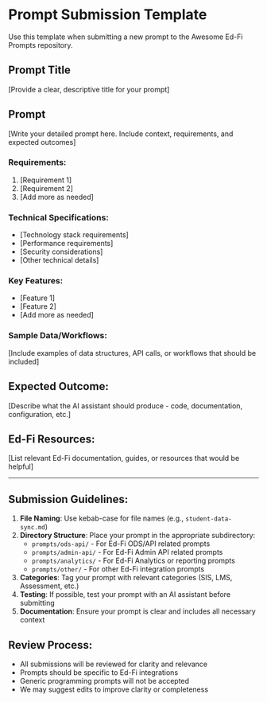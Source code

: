 # Prompt Submission Template

Use this template when submitting a new prompt to the Awesome Ed-Fi Prompts repository.

## Prompt Title
[Provide a clear, descriptive title for your prompt]

## Prompt

[Write your detailed prompt here. Include context, requirements, and expected outcomes]

### Requirements:
1. [Requirement 1]
2. [Requirement 2]
3. [Add more as needed]

### Technical Specifications:
- [Technology stack requirements]
- [Performance requirements]
- [Security considerations]
- [Other technical details]

### Key Features:
- [Feature 1]
- [Feature 2]
- [Add more as needed]

### Sample Data/Workflows:
[Include examples of data structures, API calls, or workflows that should be included]

## Expected Outcome:
[Describe what the AI assistant should produce - code, documentation, configuration, etc.]

## Ed-Fi Resources:
[List relevant Ed-Fi documentation, guides, or resources that would be helpful]

---

## Submission Guidelines:

1. **File Naming**: Use kebab-case for file names (e.g., `student-data-sync.md`)
2. **Directory Structure**: Place your prompt in the appropriate subdirectory:
   - `prompts/ods-api/` - For Ed-Fi ODS/API related prompts
   - `prompts/admin-api/` - For Ed-Fi Admin API related prompts
   - `prompts/analytics/` - For Ed-Fi Analytics or reporting prompts
   - `prompts/other/` - For other Ed-Fi integration prompts
3. **Categories**: Tag your prompt with relevant categories (SIS, LMS, Assessment, etc.)
4. **Testing**: If possible, test your prompt with an AI assistant before submitting
5. **Documentation**: Ensure your prompt is clear and includes all necessary context

## Review Process:
- All submissions will be reviewed for clarity and relevance
- Prompts should be specific to Ed-Fi integrations
- Generic programming prompts will not be accepted
- We may suggest edits to improve clarity or completeness